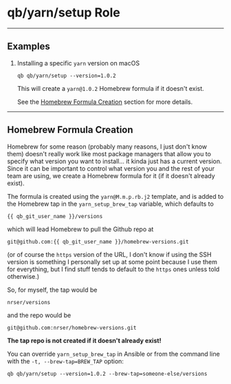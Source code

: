 qb/yarn/setup Role
========================================================================

------------------------------------------------------------------------
Examples
------------------------------------------------------------------------

1.  Installing a specific `yarn` version on macOS
    
        qb qb/yarn/setup --version=1.0.2
    
    This will create a `yarn@1.0.2` Homebrew formula if it doesn't exist.
    
    See the [Homebrew Formula Creation](#homebrew-formula-creation) section for more details.


------------------------------------------------------------------------
Homebrew Formula Creation
------------------------------------------------------------------------

Homebrew for some reason (probably many reasons, I just don't know them) doesn't really work like most package managers that allow you to specify what version you want to install... it kinda just has a current version. Since it can be important to control what version you and the rest of your team are using, we create a Homebrew formula for it (if it doesn't already exist).

The formula is created using the `yarn@M.m.p.rb.j2` template, and is added to the Homebrew tap in the `yarn_setup_brew_tap` variable, which defaults to

    {{ qb_git_user_name }}/versions

which will lead Homebrew to pull the Github repo at

    git@github.com:{{ qb_git_user_name }}/homebrew-versions.git

(or of course the `https` version of the URL, I don't know if using the SSH version is something I personally set up at some point because I use them for everything, but I find stuff tends to default to the `https` ones unless told otherwise.)

So, for myself, the tap would be

    nrser/versions

and the repo would be

    git@github.com:nrser/homebrew-versions.git

**The tap repo is not created if it doesn't already exist!**

You can override `yarn_setup_brew_tap` in Ansible or from the command line with the `-t, --brew-tap=BREW_TAP` option:

    qb qb/yarn/setup --version=1.0.2 --brew-tap=someone-else/versions


